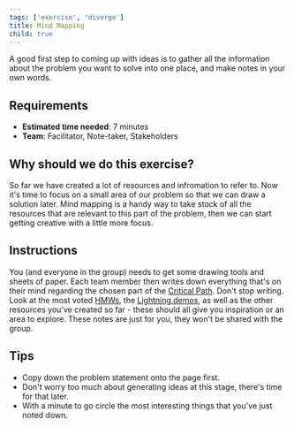 ```yaml
---
tags: ['exercise', 'diverge']
title: Mind Mapping
child: true
---
```


A good first step to coming up with ideas is to gather all the information
about the problem you want to solve into one place, and make notes in your own
words.

## Requirements

- **Estimated time needed**: 7 minutes
- **Team**: Facilitator, Note-taker, Stakeholders

## Why should we do this exercise?

So far we have created a lot of resources and infromation to refer to. Now it's
time to focus on a small area of our problem so that we can draw a solution
later. Mind mapping is a handy way to take stock of all the resources that are
relevant to this part of the problem, then we can start getting creative with a
little more focus.

## Instructions

You (and everyone in the group) needs to get some drawing tools and sheets of
paper. Each team member then writes down everything that's on their mind
regarding the chosen part of the [Critical Path](/exercises/critical-path). Don't stop writing. Look at the most voted [HMWs](/exercises/hmw), the [Lightning demos](/exercises/lightning-demos),
as well as the other resources you've created so far - these should all give
you inspiration or an area to explore. These notes are just for you, they won't
be shared with the group.

## Tips

- Copy down the problem statement onto the page first.
- Don't worry too much about generating ideas at this stage, there's time for that later.
- With a minute to go circle the most interesting things that you've just noted down.
